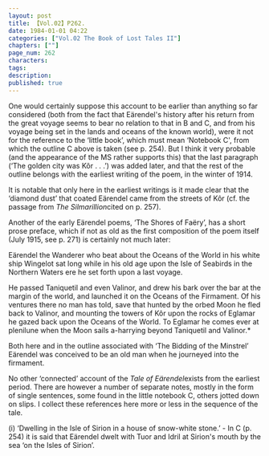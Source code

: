 ```yaml
---
layout: post
title: 【Vol.02】P262.
date: 1984-01-01 04:22
categories: ["Vol.02 The Book of Lost Tales II"]
chapters: [""]
page_num: 262
characters: 
tags: 
description: 
published: true
---
```


<p style="text-indent: 0;">
One would certainly suppose this account to be earlier than anything so far considered (both from the fact that Eärendel's history after his return from the great voyage seems to bear no relation to that in B and C, and from his voyage being set in the lands and oceans of the known world), were it not for the reference to the ‘little book’, which must mean ‘Notebook C', from which the outline C above is taken (see p. 254). But I think it very probable (and the appearance of the MS rather supports this) that the last paragraph (‘The golden city was Kôr . . .’) was added later, and that the rest of the outline belongs with the earliest writing of the poem, in the winter of 1914.
</p>

It is notable that only here in the earliest writings is it made clear that the ‘diamond dust’ that coated Eärendel came from the streets of Kôr (cf. the passage from <I>The Silmarillion</I>cited on p. 257).

Another of the early Eärendel poems, ‘The Shores of Faëry’, has a short prose preface, which if not as old as the first composition of the poem itself (July 1915, see p. 271) is certainly not much later:

Eärendel the Wanderer who beat about the Oceans of the World in his white ship Wingelot sat long while in his old age upon the Isle of Seabirds in the Northern Waters ere he set forth upon a last voyage.

He passed Taniquetil and even Valinor, and drew his bark over the bar at the margin of the world, and launched it on the Oceans of the Firmament. Of his ventures there no man has told, save that hunted by the orbed Moon he fled back to Valinor, and mounting the towers of Kôr upon the rocks of Eglamar he gazed back upon the Oceans of the World. To Eglamar he comes ever at plenilune when the Moon sails a-harrying beyond Taniquetil and Valinor.\*

Both here and in the outline associated with ‘The Bidding of the Minstrel’ Eärendel was conceived to be an old man when he journeyed into the firmament.

No other ‘connected’ account of the <I>Tale of Eärendel</I>exists from the earliest period. There are however a number of separate notes, mostly in the form of single sentences, some found in the little notebook C, others jotted down on slips. I collect these references here more or less in the sequence of the tale.

(i) ‘Dwelling in the Isle of Sirion in a house of snow-white stone.’ - In C (p. 254) it is said that Eärendel dwelt with Tuor and Idril at Sirion's mouth by the sea ‘on the Isles of Sirion’.

